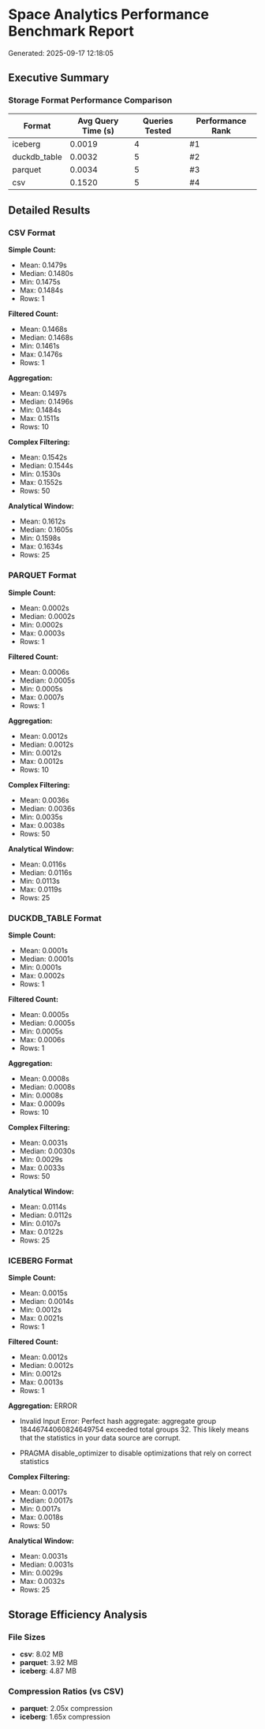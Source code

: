 # Space Analytics Performance Benchmark Report
Generated: 2025-09-17 12:18:05

## Executive Summary

### Storage Format Performance Comparison

| Format | Avg Query Time (s) | Queries Tested | Performance Rank |
|--------|-------------------|----------------|------------------|
| iceberg | 0.0019 | 4 | #1 |
| duckdb_table | 0.0032 | 5 | #2 |
| parquet | 0.0034 | 5 | #3 |
| csv | 0.1520 | 5 | #4 |

## Detailed Results

### CSV Format

**Simple Count:**
- Mean: 0.1479s
- Median: 0.1480s
- Min: 0.1475s
- Max: 0.1484s
- Rows: 1

**Filtered Count:**
- Mean: 0.1468s
- Median: 0.1468s
- Min: 0.1461s
- Max: 0.1476s
- Rows: 1

**Aggregation:**
- Mean: 0.1497s
- Median: 0.1496s
- Min: 0.1484s
- Max: 0.1511s
- Rows: 10

**Complex Filtering:**
- Mean: 0.1542s
- Median: 0.1544s
- Min: 0.1530s
- Max: 0.1552s
- Rows: 50

**Analytical Window:**
- Mean: 0.1612s
- Median: 0.1605s
- Min: 0.1598s
- Max: 0.1634s
- Rows: 25

### PARQUET Format

**Simple Count:**
- Mean: 0.0002s
- Median: 0.0002s
- Min: 0.0002s
- Max: 0.0003s
- Rows: 1

**Filtered Count:**
- Mean: 0.0006s
- Median: 0.0005s
- Min: 0.0005s
- Max: 0.0007s
- Rows: 1

**Aggregation:**
- Mean: 0.0012s
- Median: 0.0012s
- Min: 0.0012s
- Max: 0.0012s
- Rows: 10

**Complex Filtering:**
- Mean: 0.0036s
- Median: 0.0036s
- Min: 0.0035s
- Max: 0.0038s
- Rows: 50

**Analytical Window:**
- Mean: 0.0116s
- Median: 0.0116s
- Min: 0.0113s
- Max: 0.0119s
- Rows: 25

### DUCKDB_TABLE Format

**Simple Count:**
- Mean: 0.0001s
- Median: 0.0001s
- Min: 0.0001s
- Max: 0.0002s
- Rows: 1

**Filtered Count:**
- Mean: 0.0005s
- Median: 0.0005s
- Min: 0.0005s
- Max: 0.0006s
- Rows: 1

**Aggregation:**
- Mean: 0.0008s
- Median: 0.0008s
- Min: 0.0008s
- Max: 0.0009s
- Rows: 10

**Complex Filtering:**
- Mean: 0.0031s
- Median: 0.0030s
- Min: 0.0029s
- Max: 0.0033s
- Rows: 50

**Analytical Window:**
- Mean: 0.0114s
- Median: 0.0112s
- Min: 0.0107s
- Max: 0.0122s
- Rows: 25

### ICEBERG Format

**Simple Count:**
- Mean: 0.0015s
- Median: 0.0014s
- Min: 0.0012s
- Max: 0.0021s
- Rows: 1

**Filtered Count:**
- Mean: 0.0012s
- Median: 0.0012s
- Min: 0.0012s
- Max: 0.0013s
- Rows: 1

**Aggregation:** ERROR
- Invalid Input Error: Perfect hash aggregate: aggregate group 18446744060824649754 exceeded total groups 32. This likely means that the statistics in your data source are corrupt.
* PRAGMA disable_optimizer to disable optimizations that rely on correct statistics

**Complex Filtering:**
- Mean: 0.0017s
- Median: 0.0017s
- Min: 0.0017s
- Max: 0.0018s
- Rows: 50

**Analytical Window:**
- Mean: 0.0031s
- Median: 0.0031s
- Min: 0.0029s
- Max: 0.0032s
- Rows: 25

## Storage Efficiency Analysis

### File Sizes

- **csv**: 8.02 MB
- **parquet**: 3.92 MB
- **iceberg**: 4.87 MB

### Compression Ratios (vs CSV)

- **parquet**: 2.05x compression
- **iceberg**: 1.65x compression
